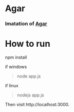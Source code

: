 # Agar

### Imatation of [Agar](http://agar.io)

# How to run
npm install

if windows

>node app.js

if linux

>nodejs app.js

Then visit http://localhost:3000.

